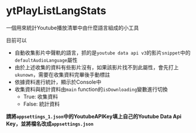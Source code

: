 # ytPlayListLangStats

一個用來統計Youtube播放清單中由什麼語言組成的小工具

目前可以
- 自動收集影片中聲軌的語言，抓的是`youtube data api v3`的影片`snippet`中的`defaultAudioLanguage`屬性
- 由於上述收集的資料有些影片沒有，如果該影片找不到此屬性，會先打上`ukunown`，需要在收集資料完畢後手動標註
- 依據資料進行統計，顯示於Console中
- 收集資料與統計資料由`main` function的`isDownloading`變數進行切換
  - True: 收集資料
  - False: 統計資料


**請將`appsettings_1.json`中的YoutubeAPIKey填上自己的Youtube Data Api Key，並將檔名改成`appsettings.json`**